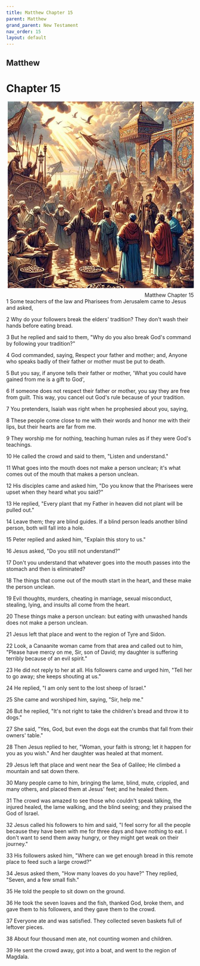 ```yaml
---
title: Matthew Chapter 15
parent: Matthew
grand_parent: New Testament
nav_order: 15
layout: default
---
```


## Matthew

# Chapter 15

<div style="clear: both; text-align: right;">
    <img src="/assets/Image/Matthew/500/15.jpg" alt="Matthew Chapter 15" class="chapter-image" style="max-width: 100%; height: auto; float: right; margin: 0 0 10px 10px; padding-left: 10%;">
    <figcaption style="font-size: 14px;">Matthew Chapter 15</figcaption>
</div>
1 Some teachers of the law and Pharisees from Jerusalem came to Jesus and asked,

2 Why do your followers break the elders' tradition? They don't wash their hands before eating bread.

3 But he replied and said to them, "Why do you also break God's command by following your tradition?"

4 God commanded, saying, Respect your father and mother; and, Anyone who speaks badly of their father or mother must be put to death.

5 But you say, if anyone tells their father or mother, 'What you could have gained from me is a gift to God',

6 If someone does not respect their father or mother, you say they are free from guilt. This way, you cancel out God's rule because of your tradition.

7 You pretenders, Isaiah was right when he prophesied about you, saying,

8 These people come close to me with their words and honor me with their lips, but their hearts are far from me.

9 They worship me for nothing, teaching human rules as if they were God's teachings.

10 He called the crowd and said to them, "Listen and understand."

11 What goes into the mouth does not make a person unclean; it's what comes out of the mouth that makes a person unclean.

12 His disciples came and asked him, "Do you know that the Pharisees were upset when they heard what you said?"

13 He replied, "Every plant that my Father in heaven did not plant will be pulled out."

14 Leave them; they are blind guides. If a blind person leads another blind person, both will fall into a hole.

15 Peter replied and asked him, "Explain this story to us."

16 Jesus asked, "Do you still not understand?"

17 Don't you understand that whatever goes into the mouth passes into the stomach and then is eliminated?

18 The things that come out of the mouth start in the heart, and these make the person unclean.

19 Evil thoughts, murders, cheating in marriage, sexual misconduct, stealing, lying, and insults all come from the heart.

20 These things make a person unclean: but eating with unwashed hands does not make a person unclean.

21 Jesus left that place and went to the region of Tyre and Sidon.

22 Look, a Canaanite woman came from that area and called out to him, "Please have mercy on me, Sir, son of David; my daughter is suffering terribly because of an evil spirit."

23 He did not reply to her at all. His followers came and urged him, "Tell her to go away; she keeps shouting at us."

24 He replied, "I am only sent to the lost sheep of Israel."

25 She came and worshiped him, saying, "Sir, help me."

26 But he replied, "It's not right to take the children's bread and throw it to dogs."

27 She said, "Yes, God, but even the dogs eat the crumbs that fall from their owners' table."

28 Then Jesus replied to her, "Woman, your faith is strong; let it happen for you as you wish." And her daughter was healed at that moment.

29 Jesus left that place and went near the Sea of Galilee; He climbed a mountain and sat down there.

30 Many people came to him, bringing the lame, blind, mute, crippled, and many others, and placed them at Jesus' feet; and he healed them.

31 The crowd was amazed to see those who couldn't speak talking, the injured healed, the lame walking, and the blind seeing; and they praised the God of Israel.

32 Jesus called his followers to him and said, "I feel sorry for all the people because they have been with me for three days and have nothing to eat. I don't want to send them away hungry, or they might get weak on their journey."

33 His followers asked him, "Where can we get enough bread in this remote place to feed such a large crowd?"

34 Jesus asked them, "How many loaves do you have?" They replied, "Seven, and a few small fish."

35 He told the people to sit down on the ground.

36 He took the seven loaves and the fish, thanked God, broke them, and gave them to his followers, and they gave them to the crowd.

37 Everyone ate and was satisfied. They collected seven baskets full of leftover pieces.

38 About four thousand men ate, not counting women and children.

39 He sent the crowd away, got into a boat, and went to the region of Magdala.


